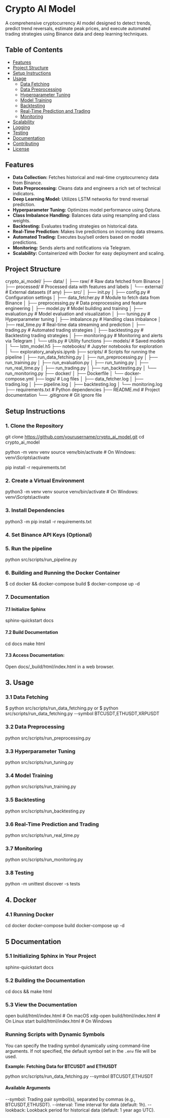 # Crypto AI Model

A comprehensive cryptocurrency AI model designed to detect trends, predict trend reversals, estimate peak prices, and execute automated trading strategies using Binance data and deep learning techniques.

## Table of Contents

- [Features](#features)
- [Project Structure](#project-structure)
- [Setup Instructions](#setup-instructions)
- [Usage](#usage)
  - [Data Fetching](#data-fetching)
  - [Data Preprocessing](#data-preprocessing)
  - [Hyperparameter Tuning](#hyperparameter-tuning)
  - [Model Training](#model-training)
  - [Backtesting](#backtesting)
  - [Real-Time Prediction and Trading](#real-time-prediction-and-trading)
  - [Monitoring](#monitoring)
- [Scalability](#scalability)
- [Logging](#logging)
- [Testing](#testing)
- [Documentation](#documentation)
- [Contributing](#contributing)
- [License](#license)

## Features

- **Data Collection:** Fetches historical and real-time cryptocurrency data from Binance.
- **Data Preprocessing:** Cleans data and engineers a rich set of technical indicators.
- **Deep Learning Model:** Utilizes LSTM networks for trend reversal prediction.
- **Hyperparameter Tuning:** Optimizes model performance using Optuna.
- **Class Imbalance Handling:** Balances data using resampling and class weights.
- **Backtesting:** Evaluates trading strategies on historical data.
- **Real-Time Prediction:** Makes live predictions on incoming data streams.
- **Automated Trading:** Executes buy/sell orders based on model predictions.
- **Monitoring:** Sends alerts and notifications via Telegram.
- **Scalability:** Containerized with Docker for easy deployment and scaling.

## Project Structure

crypto_ai_model/ ├── data/ │ ├── raw/ # Raw data fetched from Binance │ ├── processed/ # Processed data with features and labels │ └── external/ # External datasets (if any) ├── src/ │ ├── init.py │ ├── config.py # Configuration settings │ ├── data_fetcher.py # Module to fetch data from Binance │ ├── preprocessing.py # Data preprocessing and feature engineering │ ├── model.py # Model building and training │ ├── evaluation.py # Model evaluation and visualization │ ├── tuning.py # Hyperparameter tuning │ ├── imbalance.py # Handling class imbalance │ ├── real_time.py # Real-time data streaming and prediction │ ├── trading.py # Automated trading strategies │ ├── backtesting.py # Backtesting trading strategies │ ├── monitoring.py # Monitoring and alerts via Telegram │ └── utils.py # Utility functions ├── models/ # Saved models │ └── lstm_model.h5 ├── notebooks/ # Jupyter notebooks for exploration │ └── exploratory_analysis.ipynb ├── scripts/ # Scripts for running the pipeline │ ├── run_data_fetching.py │ ├── run_preprocessing.py │ ├── run_training.py │ ├── run_evaluation.py │ ├── run_tuning.py │ ├── run_real_time.py │ ├── run_trading.py │ ├── run_backtesting.py │ └── run_monitoring.py ├── docker/ │ ├── Dockerfile │ └── docker-compose.yml ├── logs/ # Log files │ ├── data_fetcher.log │ ├── trading.log │ ├── pipeline.log │ ├── backtesting.log │ └── monitoring.log ├── requirements.txt # Python dependencies ├── README.md # Project documentation └── .gitignore # Git ignore file



## Setup Instructions

### 1. Clone the Repository

git clone https://github.com/yourusername/crypto_ai_model.git
cd crypto_ai_model

python -m venv venv
source venv/bin/activate  # On Windows: venv\Scripts\activate


pip install -r requirements.txt

### 2. Create a Virtual Environment

python3 -m venv venv
source venv/bin/activate  # On Windows: venv\Scripts\activate

### 3. Install Dependencies

python3 -m pip install -r requirements.txt

### 4. Set Binance API Keys (Optional)

### 5. Run the pipeline

python src/scripts/run_pipeline.py

### 6. Building and Running the Docker Container
$ cd docker && docker-compose build
$ docker-compose up -d


### 7. Documentation
#### 7.1 Initialize Sphinx
sphinx-quickstart docs

#### 7.2 Build Documentation
cd docs
make html

#### 7.3 Access Documentation:
Open docs/_build/html/index.html in a web browser.


## 3. Usage
### 3.1 Data Fetching
$ python src/scripts/run_data_fetching.py
or 
$ python src/scripts/run_data_fetching.py --symbol BTCUSDT,ETHUSDT,XRPUSDT

### 3.2 Data Preprocessing
python src/scripts/run_preprocessing.py

### 3.3 Hyperparameter Tuning
python src/scripts/run_tuning.py

### 3.4 Model Training
python src/scripts/run_training.py

### 3.5 Backtesting
python src/scripts/run_backtesting.py

### 3.6 Real-Time Prediction and Trading
python src/scripts/run_real_time.py

### 3.7 Monitoring
python src/scripts/run_monitoring.py

### 3.8 Testing
python -m unittest discover -s tests


## 4. Docker
### 4.1 Running Docker
cd docker
docker-compose build
docker-compose up -d

## 5 Documentation
### 5.1 Initializing Sphinx in Your Project
sphinx-quickstart docs

### 5.2 Building the Documentation
cd docs && make html

### 5.3 View the Documentation
open build/html/index.html  # On macOS
xdg-open build/html/index.html  # On Linux
start build/html/index.html  # On Windows


### Running Scripts with Dynamic Symbols

You can specify the trading symbol dynamically using command-line arguments. If not specified, the default symbol set in the `.env` file will be used.

**Example: Fetching Data for BTCUSDT and ETHUSDT**

python src/scripts/run_data_fetching.py --symbol BTCUSDT,ETHUSDT

#### Available Arguments
--symbol: Trading pair symbol(s), separated by commas (e.g., BTCUSDT,ETHUSDT).
--interval: Time interval for data (default: 1h).
--lookback: Lookback period for historical data (default: 1 year ago UTC).





